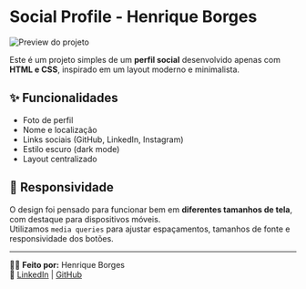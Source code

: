 # Social Profile - Henrique Borges

![Preview do projeto](./Screenshot%202025-04-15%20at%2011.29.37.png)

Este é um projeto simples de um **perfil social** desenvolvido apenas com **HTML e CSS**, inspirado em um layout moderno e minimalista.

## ✨ Funcionalidades

- Foto de perfil
- Nome e localização
- Links sociais (GitHub, LinkedIn, Instagram)
- Estilo escuro (dark mode)
- Layout centralizado

## 📱 Responsividade

O design foi pensado para funcionar bem em **diferentes tamanhos de tela**, com destaque para dispositivos móveis.  
Utilizamos `media queries` para ajustar espaçamentos, tamanhos de fonte e responsividade dos botões.

---

👨‍💻 **Feito por:** Henrique Borges  
🔗 [LinkedIn](https://www.linkedin.com/in/henriqueborgesprog/) | [GitHub](https://github.com/HenriqueBorgesProg)
